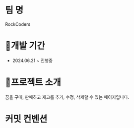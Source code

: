 # 팀 명
RockCoders
# 📆개발 기간
- 2024.06.21 ~ 진행중
# 🛒프로젝트 소개
꿈을 구매, 판매하고 재고를 추가, 수정, 삭제할 수 있는 페이지입니다.
# 커밋 컨벤션
